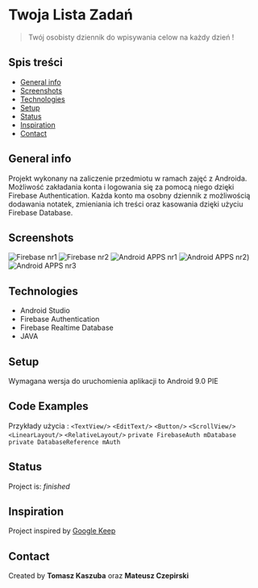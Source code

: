 # Twoja Lista Zadań
> Twój osobisty dziennik do wpisywania celow na każdy dzień !

## Spis treści
* [General info](#general-info)
* [Screenshots](#screenshots)
* [Technologies](#technologies)
* [Setup](#setup)
* [Status](#status)
* [Inspiration](#inspiration)
* [Contact](#contact)

## General info
Projekt wykonany na zaliczenie przedmiotu w ramach zajęć z Androida. Możliwość zakładania konta i logowania się za pomocą niego dzięki Firebase Authentication. Każda konto ma osobny dziennik z możliwością dodawania notatek, zmieniania ich treści oraz kasowania dzięki użyciu Firebase Database.

## Screenshots
![Firebase nr1](./Przechwytywanie.JPG)
![Firebase nr2](./Przechwytywanie1.JPG)
![Android APPS nr1](./Przechwytywanie2.JPG)
![Android APPS nr2](./Przechwytywanie4.JPG))
![Android APPS nr3](./Przechwytywanie3.JPG)

## Technologies
* Android Studio
* Firebase Authentication
* Firebase Realtime Database
* JAVA

## Setup
Wymagana wersja do uruchomienia aplikacji to Android 9.0 PIE

## Code Examples
Przykłady użycia :
`<TextView/>`
`<EditText/>`
`<Button/>`
`<ScrollView/>`
`<LinearLayout/>`
`<RelativeLayout/>`
`private FirebaseAuth mDatabase`
`private DatabaseReference mAuth`


## Status
Project is: _finished_

## Inspiration
Project inspired by [Google Keep](https://keep.google.com/)

## Contact
Created by **Tomasz Kaszuba** oraz **Mateusz Czepirski**
